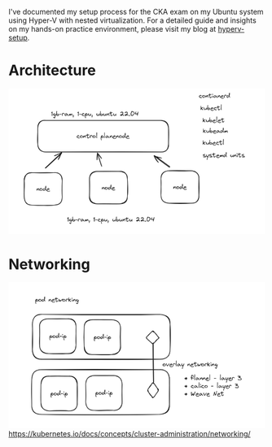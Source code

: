 

I've documented my setup process for the CKA exam on my Ubuntu system using Hyper-V with nested virtualization. For a detailed guide and insights on my hands-on practice environment, please visit my blog at [hyperv-setup](https://chandu.cc/posts/installhyperv).


# Architecture

![Architecture](architecture.png)


# Networking
![kubernetes-networking](kubernetes-networking.png)
https://kubernetes.io/docs/concepts/cluster-administration/networking/